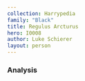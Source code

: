 ```yaml
---
collection: Harrypedia
family: "Black"
title: Regulus Arcturus
hero: I0008
author: Luke Schierer
layout: person
---
```


### Analysis
